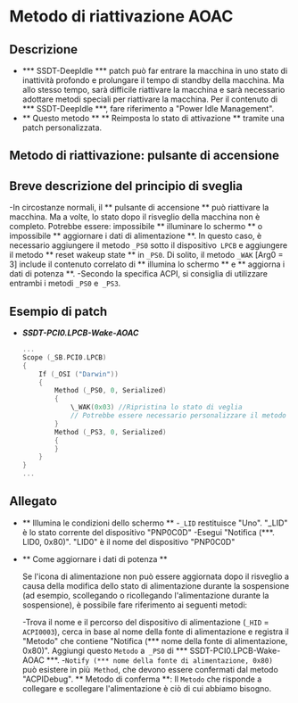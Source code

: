 # Metodo di riattivazione AOAC

## Descrizione

- *** SSDT-DeepIdle *** patch può far entrare la macchina in uno stato di inattività profondo e prolungare il tempo di standby della macchina. Ma allo stesso tempo, sarà difficile riattivare la macchina e sarà necessario adottare metodi speciali per riattivare la macchina. Per il contenuto di *** SSDT-DeepIdle ***, fare riferimento a "Power Idle Management".
- ** Questo metodo ** ** Reimposta lo stato di attivazione ** tramite una patch personalizzata.

## Metodo di riattivazione: pulsante di accensione

## Breve descrizione del principio di sveglia

-In circostanze normali, il ** pulsante di accensione ** può riattivare la macchina. Ma a volte, lo stato dopo il risveglio della macchina non è completo. Potrebbe essere: impossibile ** illuminare lo schermo ** o impossibile ** aggiornare i dati di alimentazione **. In questo caso, è necessario aggiungere il metodo `_PS0` sotto il dispositivo` LPCB` e aggiungere il metodo ** reset wakeup state ** in `_PS0`. Di solito, il metodo `_WAK` [Arg0 = 3] include il contenuto correlato di ** illumina lo schermo ** e ** aggiorna i dati di potenza **.
-Secondo la specifica ACPI, si consiglia di utilizzare entrambi i metodi `_PS0` e` _PS3`.

## Esempio di patch

- ***SSDT-PCI0.LPCB-Wake-AOAC*** 

  ```Swift
  ...
  Scope (_SB.PCI0.LPCB)
  {
      If (_OSI ("Darwin"))
      {
          Method (_PS0, 0, Serialized)
          {
              \_WAK(0x03) //Ripristina lo stato di veglia
              // Potrebbe essere necessario personalizzare il metodo di ripristino dei dati di alimentazione
          }
          Method (_PS3, 0, Serialized)
          {
          }
      }
  }
  ...
  ```
  

## Allegato

- ** Illumina le condizioni dello schermo **
  -`_LID` restituisce "Uno". "_LID" è lo stato corrente del dispositivo "PNP0C0D"
  -Esegui "Notifica (***. LID0, 0x80)". "LID0" è il nome del dispositivo "PNP0C0D"

- ** Come aggiornare i dati di potenza **

  Se l'icona di alimentazione non può essere aggiornata dopo il risveglio a causa della modifica dello stato di alimentazione durante la sospensione (ad esempio, scollegando o ricollegando l'alimentazione durante la sospensione), è possibile fare riferimento ai seguenti metodi:

  -Trova il nome e il percorso del dispositivo di alimentazione (`_HID` =` ACPI0003`), cerca in base al nome della fonte di alimentazione e registra il "Metodo" che contiene "Notifica (*** nome della fonte di alimentazione, 0x80)". Aggiungi questo `Metodo` a` _PS0` di *** SSDT-PCI0.LPCB-Wake-AOAC ***.
  -`Notify (*** nome della fonte di alimentazione, 0x80) `può esistere in più` Method`, che devono essere confermati dal metodo "ACPIDebug". ** Metodo di conferma **: Il `Metodo` che risponde a collegare e scollegare l'alimentazione è ciò di cui abbiamo bisogno.
